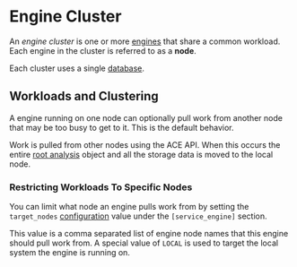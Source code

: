 # Engine Cluster

An *engine cluster* is one or more [engines](engine.md) that share a common workload. Each engine in the cluster is referred to as a **node**.

Each cluster uses a single [database](../database/index.md).

## Workloads and Clustering

A engine running on one node can optionally pull work from another node that may be too busy to get to it. This is the default behavior.

Work is pulled from other nodes using the ACE API. When this occurs the entire [root analysis](root_analysis.md) object and all the storage data is moved to the local node.

### Restricting Workloads To Specific Nodes

You can limit what node an engine pulls work from by setting the `target_nodes` [configuration](configuration.md) value under the `[service_engine]` section.

This value is a comma separated list of engine node names that this engine should pull work from. A special value of `LOCAL` is used to target the local system the engine is running on.
